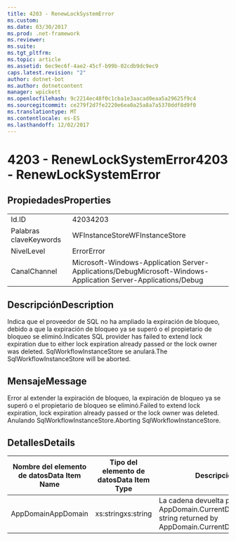 ```yaml
---
title: 4203 - RenewLockSystemError
ms.custom: 
ms.date: 03/30/2017
ms.prod: .net-framework
ms.reviewer: 
ms.suite: 
ms.tgt_pltfrm: 
ms.topic: article
ms.assetid: 6ec9ec6f-4ae2-45cf-b99b-02cdb9dc9ec9
caps.latest.revision: "2"
author: dotnet-bot
ms.author: dotnetcontent
manager: wpickett
ms.openlocfilehash: 9c2214ec48f0c1cba1e3aacad0eaa5a29625f9c4
ms.sourcegitcommit: ce279f2d7fe2220e6ea0a25a8a7a5370ddf8d9f0
ms.translationtype: MT
ms.contentlocale: es-ES
ms.lasthandoff: 12/02/2017
---
```

# <a name="4203---renewlocksystemerror"></a><span data-ttu-id="87115-102">4203 - RenewLockSystemError</span><span class="sxs-lookup"><span data-stu-id="87115-102">4203 - RenewLockSystemError</span></span>
## <a name="properties"></a><span data-ttu-id="87115-103">Propiedades</span><span class="sxs-lookup"><span data-stu-id="87115-103">Properties</span></span>  
  
|||  
|-|-|  
|<span data-ttu-id="87115-104">Id.</span><span class="sxs-lookup"><span data-stu-id="87115-104">ID</span></span>|<span data-ttu-id="87115-105">4203</span><span class="sxs-lookup"><span data-stu-id="87115-105">4203</span></span>|  
|<span data-ttu-id="87115-106">Palabras clave</span><span class="sxs-lookup"><span data-stu-id="87115-106">Keywords</span></span>|<span data-ttu-id="87115-107">WFInstanceStore</span><span class="sxs-lookup"><span data-stu-id="87115-107">WFInstanceStore</span></span>|  
|<span data-ttu-id="87115-108">Nivel</span><span class="sxs-lookup"><span data-stu-id="87115-108">Level</span></span>|<span data-ttu-id="87115-109">Error</span><span class="sxs-lookup"><span data-stu-id="87115-109">Error</span></span>|  
|<span data-ttu-id="87115-110">Canal</span><span class="sxs-lookup"><span data-stu-id="87115-110">Channel</span></span>|<span data-ttu-id="87115-111">Microsoft-Windows-Application Server-Applications/Debug</span><span class="sxs-lookup"><span data-stu-id="87115-111">Microsoft-Windows-Application Server-Applications/Debug</span></span>|  
  
## <a name="description"></a><span data-ttu-id="87115-112">Descripción</span><span class="sxs-lookup"><span data-stu-id="87115-112">Description</span></span>  
 <span data-ttu-id="87115-113">Indica que el proveedor de SQL no ha ampliado la expiración de bloqueo, debido a que la expiración de bloqueo ya se superó o el propietario de bloqueo se eliminó.</span><span class="sxs-lookup"><span data-stu-id="87115-113">Indicates SQL provider has failed to extend lock expiration due to either lock expiration already passed or the lock owner was deleted.</span></span> <span data-ttu-id="87115-114">SqlWorkflowInstanceStore se anulará.</span><span class="sxs-lookup"><span data-stu-id="87115-114">The SqlWorkflowInstanceStore will be aborted.</span></span>  
  
## <a name="message"></a><span data-ttu-id="87115-115">Mensaje</span><span class="sxs-lookup"><span data-stu-id="87115-115">Message</span></span>  
 <span data-ttu-id="87115-116">Error al extender la expiración de bloqueo, la expiración de bloqueo ya se superó o el propietario de bloqueo se eliminó.</span><span class="sxs-lookup"><span data-stu-id="87115-116">Failed to extend lock expiration, lock expiration already passed or the lock owner was deleted.</span></span> <span data-ttu-id="87115-117">Anulando SqlWorkflowInstanceStore.</span><span class="sxs-lookup"><span data-stu-id="87115-117">Aborting SqlWorkflowInstanceStore.</span></span>  
  
## <a name="details"></a><span data-ttu-id="87115-118">Detalles</span><span class="sxs-lookup"><span data-stu-id="87115-118">Details</span></span>  
  
|<span data-ttu-id="87115-119">Nombre del elemento de datos</span><span class="sxs-lookup"><span data-stu-id="87115-119">Data Item Name</span></span>|<span data-ttu-id="87115-120">Tipo del elemento de datos</span><span class="sxs-lookup"><span data-stu-id="87115-120">Data Item Type</span></span>|<span data-ttu-id="87115-121">Descripción</span><span class="sxs-lookup"><span data-stu-id="87115-121">Description</span></span>|  
|--------------------|--------------------|-----------------|  
|<span data-ttu-id="87115-122">AppDomain</span><span class="sxs-lookup"><span data-stu-id="87115-122">AppDomain</span></span>|<span data-ttu-id="87115-123">xs:string</span><span class="sxs-lookup"><span data-stu-id="87115-123">xs:string</span></span>|<span data-ttu-id="87115-124">La cadena devuelta por AppDomain.CurrentDomain.FriendlyName.</span><span class="sxs-lookup"><span data-stu-id="87115-124">The string returned by AppDomain.CurrentDomain.FriendlyName.</span></span>|
